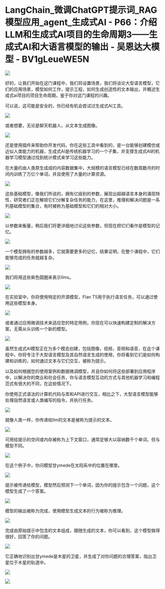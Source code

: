 # LangChain_微调ChatGPT提示词_RAG模型应用_agent_生成式AI - P66：介绍LLM和生成式AI项目的生命周期3——生成式AI和大语言模型的输出 - 吴恩达大模型 - BV1gLeueWE5N

![](img/72a848c4033542e4714690245b8a2b17_0.png)

好的，让我们开始在这门课程中，我们将设置场景，我们将谈论大型语言模型，它们的应用场景，模型如何工作，提示工程，如何生成创造性的文本输出，并概述生成式ai项目的项目生命周期，鉴于你对这门课程的兴趣。

可以说，这可能是安全的，你已经有机会尝试过生成式AI工具。

![](img/72a848c4033542e4714690245b8a2b17_2.png)

或者想要，无论是聊天机器人，从文本生成图像。

![](img/72a848c4033542e4714690245b8a2b17_4.png)

还是使用插件来帮助你开发代码，你在这些工具中看到的，是一台能够创建模仿或近似人类能力的机器，生成式AI是传统机器学习的一个子集，并支撑生成式AI的机器学习模型通过找到统计模式来学习这些能力。

在大量的由人类原生成成的内容数据集中，大规模的语言模型已经在数周数月的时间内训练了万亿个单词，并且使用了大量的计算资源。



![](img/72a848c4033542e4714690245b8a2b17_6.png)

这些基础模型，像我们所说的，拥有亿级别的参数，展现出超越语言本身的涌现特性，研究者们正在解锁它们分解复杂任务的能力，在这里，推理和解决问题是一系列基础模型的集合，有时被称为基础模型和它们的相对大小。



![](img/72a848c4033542e4714690245b8a2b17_8.png)

以参数来衡量，稍后我们将更详细地讨论这些参数，但现在把它们看作是模型的记忆。

![](img/72a848c4033542e4714690245b8a2b17_10.png)

一个模型拥有的参数越多，它就需要更多的记忆，结果证明，在整个课程中，它们能够完成的任务就越复杂。

![](img/72a848c4033542e4714690245b8a2b17_12.png)

我们将用这些紫色圆圈来表示llms。

![](img/72a848c4033542e4714690245b8a2b17_14.png)

在实验室中，你将使用特定的开源模型，Flan T5用于执行语言任务，可以通过使用这些模型本身。

![](img/72a848c4033542e4714690245b8a2b17_16.png)

或者通过应用微调技术来适应您的特定用例，你现在可以快速构建定制的解决方案，无需从头训练一个新的模型。

![](img/72a848c4033542e4714690245b8a2b17_18.png)

虽然生成式AI模型正在为多个模态创建，包括图像，视频，音频和语音，在这个课程中，你将专注于大型语言模型及其自然语言生成的使用，你将看到它们是如何构建和训练的，如何通过文本与它们交互，被称为提示。

以及如何根据您的使用案例和数据微调模型，并且你如何将这些部署到应用程序中，以解决你的商业和社会任务，你与语言模型互动的方式与其他机器学习和编程范式有很大的不同，在这些情况下。

你使用正式语法的计算机代码与库和API进行交互，相比之下，大型语言模型能够处理自然语言或人类编写的指令，并执行任务。



![](img/72a848c4033542e4714690245b8a2b17_20.png)

就像人类一样，你传递给llm的文本是被称为提示的文本。

![](img/72a848c4033542e4714690245b8a2b17_22.png)

可用给提示的空间或内存被称为上下文窗口，通常足够大以容纳数千个单词，但与模型不同。

![](img/72a848c4033542e4714690245b8a2b17_24.png)

在这个例子中，你问模型甘ymede在太阳系中的位置在哪里。

![](img/72a848c4033542e4714690245b8a2b17_26.png)

提示被传递给模型，模型然后预测下一个单词，因为你的提示包含一个问题，这个模型生成了一个答案。

![](img/72a848c4033542e4714690245b8a2b17_28.png)

模型的输出被称为完成，使用模型生成文本的行为被称为推理。

![](img/72a848c4033542e4714690245b8a2b17_30.png)

完成由原始提示中包含的文本组成，跟随生成的文本，你可以看到，这个模型做得很好，回答了你的问题。

![](img/72a848c4033542e4714690245b8a2b17_32.png)

它正确地识别出甘ymede是木星的卫星，并生成了对你问题的合理答案，指出卫星位于木星的轨道中。

![](img/72a848c4033542e4714690245b8a2b17_34.png)

![](img/72a848c4033542e4714690245b8a2b17_35.png)